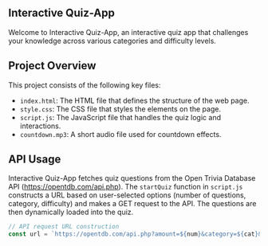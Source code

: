 ## Interactive Quiz-App
Welcome to Interactive Quiz-App, an interactive quiz app that challenges your knowledge across various categories and difficulty levels.

## Project Overview
This project consists of the following key files:
- `index.html`: The HTML file that defines the structure of the web page.
- `style.css`: The CSS file that styles the elements on the page.
- `script.js`: The JavaScript file that handles the quiz logic and interactions.
- `countdown.mp3`: A short audio file used for countdown effects.

## API Usage
Interactive Quiz-App fetches quiz questions from the Open Trivia Database API (https://opentdb.com/api.php). The `startQuiz` function in `script.js` constructs a URL based on user-selected options (number of questions, category, difficulty) and makes a GET request to the API. The questions are then dynamically loaded into the quiz.
```javascript
// API request URL construction
const url = `https://opentdb.com/api.php?amount=${num}&category=${cat}&difficulty=${diff}&type=multiple`;
